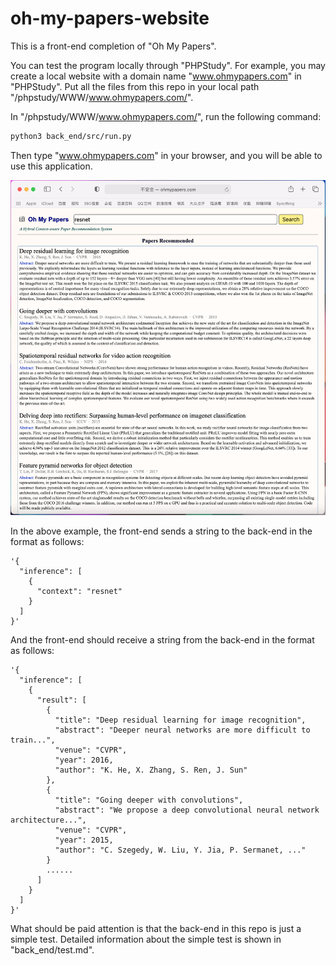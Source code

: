 # oh-my-papers-website

This is a front-end completion of "Oh My Papers".

You can test the program locally through "PHPStudy". For example, you may create a local website with a domain name "www.ohmypapers.com" in "PHPStudy". Put all the files from this repo in your local path "/phpstudy/WWW/www.ohmypapers.com/".

In "/phpstudy/WWW/www.ohmypapers.com/", run the following command:

~~~bash
python3 back_end/src/run.py
~~~

Then type "www.ohmypapers.com" in your browser, and you will be able to use this application.

![img](front-end/img/test.png)

In the above example, the front-end sends a string to the back-end in the format as follows:

~~~
'{
  "inference": [
    {
      "context": "resnet"
    }
  ]
}'
~~~

And the front-end should receive a string from the back-end in the format as follows:

~~~
'{
  "inference": [
    {
      "result": [
        {
          "title": "Deep residual learning for image recognition", 
          "abstract": "Deeper neural networks are more difficult to train...", 
          "venue": "CVPR", 
          "year": 2016, 
          "author": "K. He, X. Zhang, S. Ren, J. Sun"
        },
        {
          "title": "Going deeper with convolutions", 
          "abstract": "We propose a deep convolutional neural network architecture...", 
          "venue": "CVPR", 
          "year": 2015, 
          "author": "C. Szegedy, W. Liu, Y. Jia, P. Sermanet, ..."
        }
        ......
      ]
    }
  ]
}'
~~~

What should be paid attention is that the back-end in this repo is just a simple test. Detailed information about the simple test is shown in "back_end/test.md".
